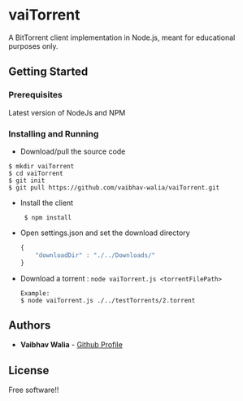 # vaiTorrent

A BitTorrent client implementation in Node.js, meant for educational purposes only.

## Getting Started



### Prerequisites
Latest version of NodeJs and NPM


### Installing and Running 

 * Download/pull the source code
 
 ```
 $ mkdir vaiTorrent
 $ cd vaiTorrent
 $ git init
 $ git pull https://github.com/vaibhav-walia/vaiTorrent.git
```

* Install the client
 
    ```
     $ npm install
    ```


* Open settings.json and set the download directory
    ```javascript
    {
        "downloadDir" : "./../Downloads/"
    }
    ```

* Download a torrent : ```node vaiTorrent.js <torrentFilePath>```
    
    ```
    Example:
    $ node vaiTorrent.js ./../testTorrents/2.torrent
    ```


## Authors

* **Vaibhav Walia** - [Github Profile](https://github.com/vaibhav-walia)


## License

Free software!!
